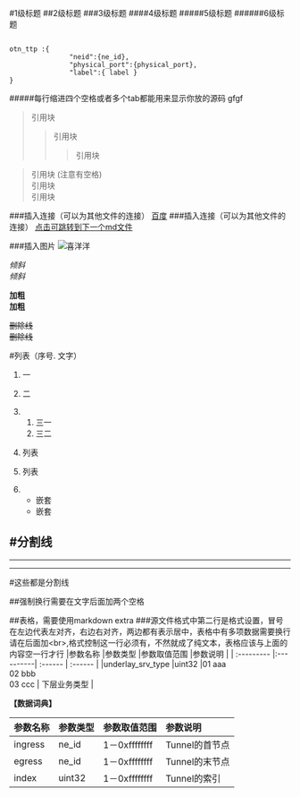 #1级标题
##2级标题
###3级标题
####4级标题
#####5级标题
######6级标题
<pre><code> 
otn_ttp :{
               "neid":{ne_id},
               "physical_port":{physical_port},
               "label":{ label }
}
</code></pre>

#####每行缩进四个空格或者多个tab都能用来显示你放的源码
		gfgf
> 引用块
> > 引用块
> > >引用块

     
> 引用块 (注意有空格)   
> 引用块  
> 引用块

###插入连接（可以为其他文件的连接）
[百度](www.baidu.com)
###插入连接（可以为其他文件的连接）
[点击可跳转到下一个md文件](/next.md)

###插入图片
![喜洋洋](/1.jpg)


*倾斜*  
_倾斜_

**加粗**  
__加粗__

~~删除线~~  
~~删除线~~

#列表（序号. 文字）
1. 一
2. 二
3. 1. 三一  
   2. 三二


1. 列表
2. 列表
3. * 嵌套
   * 嵌套

#分割线
---


***

___
#这些都是分割线

##强制换行需要在文字后面加两个空格


##表格，需要使用markdown extra
###源文件格式中第二行是格式设置，冒号在左边代表左对齐，右边右对齐，两边都有表示居中，表格中有多项数据需要换行请在后面加\<br>,格式控制这一行必须有，不然就成了纯文本，表格应该与上面的内容空一行才行
|参数名称			|参数类型	|参数取值范围						|参数说明		 |
| :---------			|:----------| :------						| :------		 |
|underlay_srv_type	|uint32		|01 aaa<br> 02 bbb<br>  03 ccc  |	下层业务类型   |


**【数据词典】**  

|参数名称	|参数类型	|参数取值范围		|参数说明		|
|:----------|:----------|:----------		|:------			|
|ingress	|ne_id		|1－0xffffffff	|Tunnel的首节点	|
|egress		|ne_id		|1－0xffffffff	|Tunnel的末节点	|
|index		|uint32		|1－0xffffffff	|Tunnel的索引	|
	
